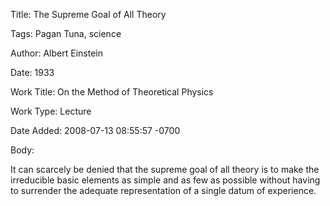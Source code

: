Title:  The Supreme Goal of All Theory

Tags:   Pagan Tuna, science

Author: Albert Einstein

Date:   1933

Work Title: On the Method of Theoretical Physics

Work Type: Lecture

Date Added: 2008-07-13 08:55:57 -0700

Body: 

It can scarcely be denied that the supreme goal of all theory is to make the irreducible basic elements as simple and as few as possible without having to surrender the adequate representation of a single datum of experience.

